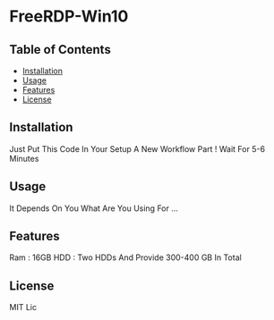 # FreeRDP-Win10
## Table of Contents
- [Installation](#installation)
- [Usage](#usage)
- [Features](#features)
- [License](#license)
## Installation
Just Put This Code In Your Setup A New Workflow Part !
Wait For 5-6 Minutes

## Usage
It Depends On You What Are You Using For ...

## Features 
Ram : 16GB
HDD : Two HDDs And Provide 300-400 GB In Total

## License 
MIT Lic
